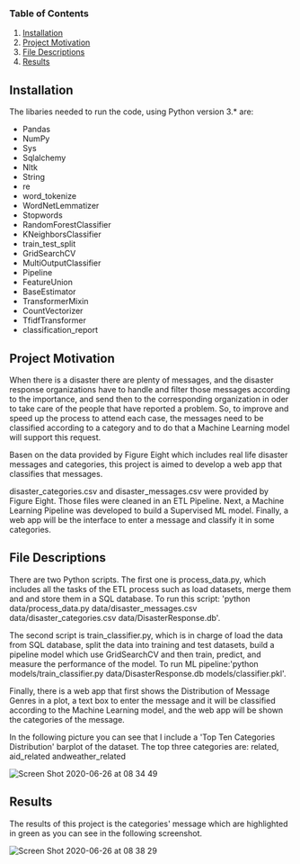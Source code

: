 ### Table of Contents

1. [Installation](#installation)
2. [Project Motivation](#motivation)
3. [File Descriptions](#files)
4. [Results](#results)

## Installation <a name="installation"></a>

The libaries needed to run the code, using Python version 3.* are:

* Pandas
* NumPy
* Sys
* Sqlalchemy
* Nltk
* String
* re
* word_tokenize
* WordNetLemmatizer
* Stopwords
* RandomForestClassifier
* KNeighborsClassifier
* train_test_split
* GridSearchCV
* MultiOutputClassifier
* Pipeline
* FeatureUnion
* BaseEstimator
* TransformerMixin
* CountVectorizer
* TfidfTransformer
* classification_report

## Project Motivation<a name="motivation"></a>

When there is a disaster there are plenty of messages, and the disaster response organizations have to handle and filter those messages according to the importance, and send then to the corresponding organization in oder to take care of the people that have reported a problem. So, to improve and speed up the process to attend each case, the messages need to be classified according to a category and to do that a Machine Learning model will support this request.

Basen on the data provided by Figure Eight which includes real life disaster messages and categories, this project is aimed to develop a web app that classifies that messages.  

disaster_categories.csv and disaster_messages.csv were provided by Figure Eight. Those files were cleaned in an ETL Pipeline. Next, a Machine Learning Pipeline was developed to build a Supervised ML model. Finally, a web app will be the interface to enter a message and classify it in some categories.

## File Descriptions <a name="files"></a>

There are two Python scripts. The first one is process_data.py, which includes all the tasks of the ETL process such as load datasets, merge them and and store them in a SQL database. To run this script: 'python data/process_data.py data/disaster_messages.csv data/disaster_categories.csv data/DisasterResponse.db'. 

The second script is train_classifier.py, which is in charge of load the data from SQL database, split the data into training and test datasets, build a pipeline model which use GridSearchCV and then train, predict, and measure the performance of the model. To run ML pipeline:'python models/train_classifier.py data/DisasterResponse.db models/classifier.pkl'. 

Finally, there is a web app that first shows the Distribution of Message Genres in a plot, a text box to enter the message and it will be classified according to the Machine Learning model, and the web app will be shown the categories of the message.

In the following picture you can see that I include a 'Top Ten Categories Distribution' barplot of the dataset. The top three categories are: related, aid_related andweather_related  

![Screen Shot 2020-06-26 at 08 34 49](https://user-images.githubusercontent.com/45834444/85862969-168d0f80-b788-11ea-84fb-3e77db69932c.png)

## Results<a name="results"></a>

The results of this project is the categories' message which are highlighted in green as you can see in the following screenshot.


![Screen Shot 2020-06-26 at 08 38 29](https://user-images.githubusercontent.com/45834444/85863277-9024fd80-b788-11ea-9dbf-af3376d474e7.png)



